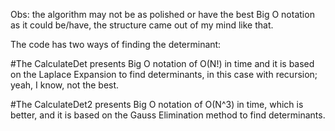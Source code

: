 Obs: the algorithm may not be as polished or have the best Big O notation as it could be/have, the structure came out of my mind like that.

The code has two ways of finding the determinant:

#The CalculateDet presents Big O notation of O(N!) in time and it is based on the Laplace Expansion to find determinants, in this case with recursion; yeah, I know, not the best.

#The CalculateDet2 presents Big O notation of O(N^3) in time, which is better, and it is based on the Gauss Elimination method to find determinants.


